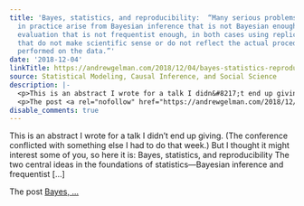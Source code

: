 ```yaml
---
title: 'Bayes, statistics, and reproducibility:  “Many serious problems with statistics
  in practice arise from Bayesian inference that is not Bayesian enough, or frequentist
  evaluation that is not frequentist enough, in both cases using replication distributions
  that do not make scientific sense or do not reflect the actual procedures being
  performed on the data.”'
date: '2018-12-04'
linkTitle: https://andrewgelman.com/2018/12/04/bayes-statistics-reproducibility-many-serious-problems-statistics-practice-arise-bayesian-inference-not-bayesian-enough-frequentist-evaluation-not-frequentist/
source: Statistical Modeling, Causal Inference, and Social Science
description: |-
  <p>This is an abstract I wrote for a talk I didn&#8217;t end up giving. (The conference conflicted with something else I had to do that week.) But I thought it might interest some of you, so here it is: Bayes, statistics, and reproducibility The two central ideas in the foundations of statistics&#8212;Bayesian inference and frequentist [&#8230;]</p>
  <p>The post <a rel="nofollow" href="https://andrewgelman.com/2018/12/04/bayes-statistics-reproducibility-many-serious-problems-statistics-practice-arise-bayesian-inference-not-bayesian-enough-frequentist-evaluation-not-frequentist/">Bayes, ...
disable_comments: true
---
```

<p>This is an abstract I wrote for a talk I didn&#8217;t end up giving. (The conference conflicted with something else I had to do that week.) But I thought it might interest some of you, so here it is: Bayes, statistics, and reproducibility The two central ideas in the foundations of statistics&#8212;Bayesian inference and frequentist [&#8230;]</p>
<p>The post <a rel="nofollow" href="https://andrewgelman.com/2018/12/04/bayes-statistics-reproducibility-many-serious-problems-statistics-practice-arise-bayesian-inference-not-bayesian-enough-frequentist-evaluation-not-frequentist/">Bayes, ...
